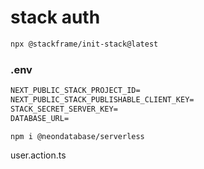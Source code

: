 # stack auth
```txt
npx @stackframe/init-stack@latest
```
### .env
```txt
NEXT_PUBLIC_STACK_PROJECT_ID=
NEXT_PUBLIC_STACK_PUBLISHABLE_CLIENT_KEY=
STACK_SECRET_SERVER_KEY=
DATABASE_URL=
```
```
npm i @neondatabase/serverless
```
user.action.ts